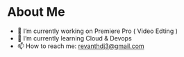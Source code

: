 # About Me
- 🔭 I’m currently working on Premiere Pro ( Video Edting )
- 🌱 I’m currently learning Cloud & Devops
- 📫 How to reach me: revanthdj3@gmail.com

